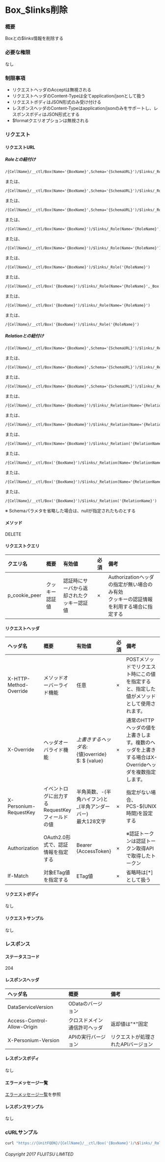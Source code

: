 # Box_$links削除
### 概要
Boxとの$links情報を削除する

### 必要な権限
なし

### 制限事項
* リクエストヘッダのAcceptは無視される
* リクエストヘッダのContent-Typeは全てapplication/jsonとして扱う
* リクエストボディはJSON形式のみ受け付ける
* レスポンスヘッダのContent-Typeはapplication/jsonのみをサポートし、レスポンスボディはJSON形式とする
* $formatクエリオプションは無視される


### リクエスト
#### リクエストURL
##### Roleとの紐付け
```
/{CellName}/__ctl/Box(Name='{BoxName}',Schema='{SchemaURL}')/$links/_Role(Name='{RoleName}',_Box.Name='{BoxName}')
```
または、
```
/{CellName}/__ctl/Box(Name='{BoxName}',Schema='{SchemaURL}')/$links/_Role(Name='{RoleName}')
```
または、
```
/{CellName}/__ctl/Box(Name='{BoxName}',Schema='{SchemaURL}')/$links/_Role('{RoleName}')
```
または、
```
/{CellName}/__ctl/Box(Name='{BoxName}')/$links/_Role(Name='{RoleName}',_Box.Name='{BoxName}')
```
または、
```
/{CellName}/__ctl/Box(Name='{BoxName}')/$links/_Role(Name='{RoleName}')
```
または、
```
/{CellName}/__ctl/Box(Name='{BoxName}')/$links/_Role('{RoleName}')
```
または、
```
/{CellName}/__ctl/Box('{BoxName}')/$links/_Role(Name='{RoleName}',_Box.Name='{BoxName}')
```
または、
```
/{CellName}/__ctl/Box('{BoxName}')/$links/_Role(Name='{RoleName}')
```
または、
```
/{CellName}/__ctl/Box('{BoxName}')/$links/_Role('{RoleName}')
```
##### Relationとの紐付け
```
/{CellName}/__ctl/Box(Name='{BoxName}',Schema='{SchemaURL}')/$links/_Relation(Name='{RelationName}',_Box.Name='{BoxName}')
```
または、
```
/{CellName}/__ctl/Box(Name='{BoxName}',Schema='{SchemaURL}')/$links/_Relation(Name='{RelationName}')
```
または、
```
/{CellName}/__ctl/Box(Name='{BoxName}',Schema='{SchemaURL}')/$links/_Relation('{RelationName}')
```
または、
```
/{CellName}/__ctl/Box(Name='{BoxName}')/$links/_Relation(Name='{RelationName}',_Box.Name='{BoxName}')
```
または、
```
/{CellName}/__ctl/Box(Name='{BoxName}')/$links/_Relation(Name='{RelationName}')
```
または、
```
/{CellName}/__ctl/Box(Name='{BoxName}')/$links/_Relation('{RelationName}')
```
または、
```
/{CellName}/__ctl/Box('{BoxName}')/$links/_Relation(Name='{RelationName}',_Box.Name='{BoxName}')
```
または、
```
/{CellName}/__ctl/Box('{BoxName}')/$links/_Relation(Name='{RelationName}')
```
または、
```
/{CellName}/__ctl/Box('{BoxName}')/$links/_Relation('{RelationName}')
```
※ Schemaパラメタを省略した場合は、nullが指定されたものとする

#### メソッド
DELETE

#### リクエストクエリ

|クエリ名|概要|有効値|必須|備考|
|:--|:--|:--|:--|:--|
|p_cookie_peer|クッキー認証値|認証時にサーバから返却されたクッキー認証値|×|Authorizationヘッダの指定が無い場合のみ有効<br>クッキーの認証情報を利用する場合に指定する|

#### リクエストヘッダ

|ヘッダ名|概要|有効値|必須|備考|
|:--|:--|:--|:--|:--|
|X-HTTP-Method-Override|メソッドオーバーライド機能|任意|×|POSTメソッドでリクエスト時にこの値を指定すると、指定した値がメソッドとして使用されます。|
|X-Override|ヘッダオーバライド機能|${上書きするヘッダ名}:${値}override} $: $ {value}|×|通常のHTTPヘッダの値を上書きします。複数のヘッダを上書きする場合はX-Overrideヘッダを複数指定します。|
|X-Personium-RequestKey|イベントログに出力するRequestKeyフィールドの値|半角英数、-(半角ハイフン)と_(半角アンダーバー)<br>最大128文字|×|指定がない場合、PCS-${UNIX時間}を設定する|
|Authorization|OAuth2.0形式で、認証情報を指定する|Bearer {AccessToken}|×|※認証トークンは認証トークン取得APIで取得したトークン|
|If-Match|対象ETag値を指定する|ETag値|×|省略時は[*]として扱う|
#### リクエストボディ
なし

#### リクエストサンプル
なし


### レスポンス
#### ステータスコード
204

#### レスポンスヘッダ

|ヘッダ名|概要|備考|
|:--|:--|:--|
|DataServiceVersion|ODataのバージョン||
|Access-Control-Allow-Origin|クロスドメイン通信許可ヘッダ|返却値は"*"固定|
|X-Personium-Version|APIの実行バージョン|リクエストが処理されたAPIバージョン|
#### レスポンスボディ
なし

#### エラーメッセージ一覧
[エラーメッセージ一覧](004_Error_Messages.md)を参照

#### レスポンスサンプル
なし


### cURLサンプル

```sh
curl "https://{UnitFQDN}/{CellName}/__ctl/Box('{BoxName}')/\$links/_Role(Name='{RoleName}',_Box.Name='{BoxName}')" -X DELETE -i -H 'Authorization: Bearer {AccessToken}' -H 'Accept: application/json'
```

###### Copyright 2017 FUJITSU LIMITED
